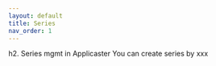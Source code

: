 ```yaml
---
layout: default
title: Series
nav_order: 1
---
```


h2. Series mgmt in Applicaster
You can create series by xxx
